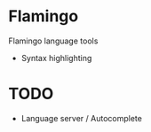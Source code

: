 # Flamingo

Flamingo language tools

+ Syntax highlighting

# TODO

+ Language server / Autocomplete